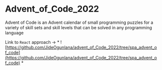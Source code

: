 # Advent_of_Code_2022
Advent of Code is an Advent calendar of small programming puzzles for a variety of skill sets and skill levels that can be solved in any programming language


Link to `React` approach -> * ![https://github.com/JideOgunlana/advent_of_Code_2022/tree/spa_advent_of_code](https://github.com/JideOgunlana/advent_of_Code_2022/tree/spa_advent_of_code) *
